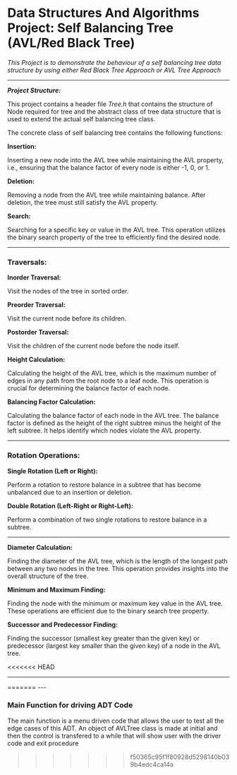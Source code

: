 # Data Structures And Algorithms Project: Self Balancing Tree (AVL/Red Black Tree)

*This Project is to demonstrate the behaviour of a self balancing tree data structure by using either Red Black Tree Approach or AVL Tree Approach*

<hr>

***Project Structure:***

This project contains a header file *Tree.h* that contains the structure of Node required for tree and the abstract class of tree data structure that is used to extend the actual self balancing tree class.

The concrete class of self balancing tree contains the following functions:

**Insertion:**

Inserting a new node into the AVL tree while maintaining the AVL property, i.e., ensuring that the balance factor of every node is either -1, 0, or 1.

**Deletion:**

Removing a node from the AVL tree while maintaining balance. After deletion, the tree must still satisfy the AVL property.

**Search:**

Searching for a specific key or value in the AVL tree. This operation utilizes the binary search property of the tree to efficiently find the desired node.

<hr>

<h3>Traversals:</h2>

**Inorder Traversal:**

Visit the nodes of the tree in sorted order.

**Preorder Traversal:**

Visit the current node before its children.

**Postorder Traversal:**

Visit the children of the current node before the node itself.

**Height Calculation:**

Calculating the height of the AVL tree, which is the maximum number of edges in any path from the root node to a leaf node. This operation is crucial for determining the balance factor of each node.

**Balancing Factor Calculation:**

Calculating the balance factor of each node in the AVL tree. The balance factor is defined as the height of the right subtree minus the height of the left subtree. It helps identify which nodes violate the AVL property.

<hr>

<h3>Rotation Operations:</h3>

**Single Rotation (Left or Right):**

Perform a rotation to restore balance in a subtree that has become unbalanced due to an insertion or deletion.

**Double Rotation (Left-Right or Right-Left):**

Perform a combination of two single rotations to restore balance in a subtree.

<hr>

**Diameter Calculation:**

Finding the diameter of the AVL tree, which is the length of the longest path between any two nodes in the tree. This operation provides insights into the overall structure of the tree.

**Minimum and Maximum Finding:**

Finding the node with the minimum or maximum key value in the AVL tree. These operations are efficient due to the binary search tree property.

**Successor and Predecessor Finding:**

Finding the successor (smallest key greater than the given key) or predecessor (largest key smaller than the given key) of a node in the AVL tree.

<<<<<<< HEAD
<hr>
=======
---



<h3>Main Function for driving ADT Code</h3>

The main function is a menu driven  code that allows the user to test all the edge cases of  this ADT. An object of AVLTree class is made at initial and then the control is transfered to a while that will show user with the driver code and exit procedure
>>>>>>> f50365c95f1f80928d5298140b039b4edc4ca14a
